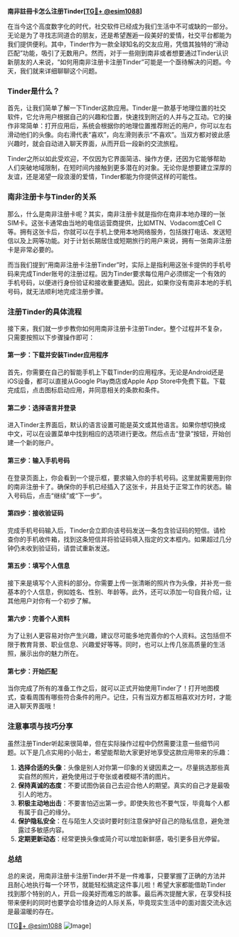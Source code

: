 **南非註冊卡怎么注册Tinder[[TG💪+ @esim1088](https://t.me/s/esim1088)]**

在当今这个高度数字化的时代，社交软件已经成为我们生活中不可或缺的一部分。无论是为了寻找志同道合的朋友，还是希望邂逅一段美好的爱情，社交平台都能为我们提供便利。其中，Tinder作为一款全球知名的交友应用，凭借其独特的“滑动匹配”功能，吸引了无数用户。然而，对于一些刚到南非或者想要通过Tinder认识新朋友的人来说，“如何用南非注册卡注册Tinder”可能是一个亟待解决的问题。今天，我们就来详细聊聊这个问题。

### Tinder是什么？

首先，让我们简单了解一下Tinder这款应用。Tinder是一款基于地理位置的社交软件，它允许用户根据自己的兴趣和位置，快速找到附近的人并与之互动。它的操作非常简单：打开应用后，系统会根据你的地理位置推荐附近的用户，你可以左右滑动他们的头像。向右滑代表“喜欢”，向左滑则表示“不喜欢”。当双方都对彼此感兴趣时，就会自动进入聊天界面，从而开启一段新的交流旅程。

Tinder之所以如此受欢迎，不仅因为它界面简洁、操作方便，还因为它能够帮助人们突破地域限制，在短时间内接触到更多潜在的对象。无论你是想要建立深厚的友谊，还是渴望一段浪漫的爱情，Tinder都能为你提供这样的可能性。

### 南非注册卡与Tinder的关系

那么，什么是南非注册卡呢？其实，南非注册卡就是指你在南非本地办理的一张SIM卡。这张卡通常由当地的电信运营商提供，比如MTN、Vodacom或Cell C等。拥有这张卡后，你就可以在手机上使用本地网络服务，包括拨打电话、发送短信以及上网等功能。对于计划长期居住或短期旅行的用户来说，拥有一张南非注册卡是非常必要的。

而当我们提到“用南非注册卡注册Tinder”时，实际上是指利用这张卡提供的手机号码来完成Tinder账号的注册过程。因为Tinder要求每位用户必须绑定一个有效的手机号码，以便进行身份验证和接收重要通知。因此，如果你没有南非本地的手机号码，就无法顺利地完成注册步骤。

### 注册Tinder的具体流程

接下来，我们就一步步教你如何用南非注册卡注册Tinder。整个过程并不复杂，只需要按照以下步骤操作即可：

#### 第一步：下载并安装Tinder应用程序

首先，你需要在自己的智能手机上下载Tinder的应用程序。无论是Android还是iOS设备，都可以直接从Google Play商店或Apple App Store中免费下载。下载完成后，点击图标启动应用，并同意相关的条款和条件。

#### 第二步：选择语言并登录

进入Tinder主界面后，默认的语言设置可能是英文或其他语言。如果你想切换成中文，可以在设置菜单中找到相应的选项进行更改。然后点击“登录”按钮，开始创建一个新的账户。

#### 第三步：输入手机号码

在登录页面上，你会看到一个提示框，要求输入你的手机号码。这里就需要用到你的南非注册卡了。确保你的手机已经插入了这张卡，并且处于正常工作的状态。输入号码后，点击“继续”或“下一步”。

#### 第四步：接收验证码

完成手机号码输入后，Tinder会立即向该号码发送一条包含验证码的短信。请检查你的手机收件箱，找到这条短信并将验证码填入指定的文本框内。如果超过几分钟仍未收到验证码，请尝试重新发送。

#### 第五步：填写个人信息

接下来是填写个人资料的部分。你需要上传一张清晰的照片作为头像，并补充一些基本的个人信息，例如姓名、性别、年龄等。此外，还可以添加一句自我介绍，让其他用户对你有一个初步了解。

#### 第六步：完善个人资料

为了让别人更容易对你产生兴趣，建议尽可能多地完善你的个人资料。这包括但不限于教育背景、职业信息、兴趣爱好等等。同时，也可以上传几张高质量的生活照，展示出你的魅力所在。

#### 第七步：开始匹配

当你完成了所有的准备工作之后，就可以正式开始使用Tinder了！打开地图模式，查看周围有哪些符合条件的用户。记住，只有当双方都互相喜欢对方时，才能进入聊天界面哦！

### 注意事项与技巧分享

虽然注册Tinder听起来很简单，但在实际操作过程中仍然需要注意一些细节问题。以下是几点实用的小贴士，希望能帮助大家更好地享受这款应用带来的乐趣：

1. **选择合适的头像**：头像是别人对你第一印象的关键因素之一。尽量挑选那些真实自然的照片，避免使用过于夸张或者模糊不清的图片。
2. **保持真诚的态度**：不要试图伪装自己去迎合他人的期望。真实的自己才是最吸引人的地方。
3. **积极主动地出击**：不要害怕迈出第一步。即使失败也不要气馁，毕竟每个人都有属于自己的缘分。
4. **保护隐私安全**：在与陌生人交谈时要时刻注意保护好自己的隐私信息，避免泄露过多敏感内容。
5. **定期更新动态**：经常更换头像或简介可以增加新鲜感，吸引更多目光停留。

### 总结

总的来说，用南非注册卡注册Tinder并不是一件难事，只要掌握了正确的方法并且耐心地执行每一个环节，就能轻松搞定这件事儿啦！希望大家都能借助Tinder找到那个特别的人，开启一段美好而难忘的故事。最后再次提醒大家，在享受科技带来便利的同时也要学会珍惜身边的人际关系，毕竟现实生活中的面对面交流永远是最温暖的存在。

[[TG💪+ @esim1088](https://t.me/s/esim1088) ![Image](https://i.postimg.cc/4NQfJmqS/Snipaste-2025-05-13-00-14-12.png)]